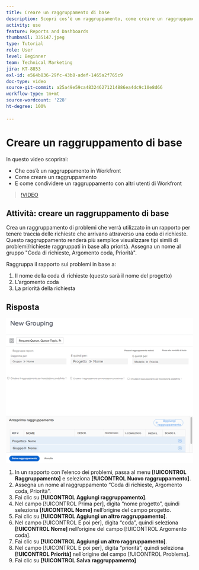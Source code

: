 ```yaml
---
title: Creare un raggruppamento di base
description: Scopri cos’è un raggruppamento, come creare un raggruppamento e come condividere un raggruppamento con altri utenti in Workfront.
activity: use
feature: Reports and Dashboards
thumbnail: 335147.jpeg
type: Tutorial
role: User
level: Beginner
team: Technical Marketing
jira: KT-8853
exl-id: e564b836-29fc-43b8-adef-1465a2f765c9
doc-type: video
source-git-commit: a25a49e59ca483246271214886ea4dc9c10e8d66
workflow-type: tm+mt
source-wordcount: '228'
ht-degree: 100%

---
```


# Creare un raggruppamento di base

In questo video scoprirai:

* Che cos’è un raggruppamento in Workfront
* Come creare un raggruppamento
* E come condividere un raggruppamento con altri utenti di Workfront

>[!VIDEO](https://video.tv.adobe.com/v/335147/?quality=12&learn=on)

## Attività: creare un raggruppamento di base

Crea un raggruppamento di problemi che verrà utilizzato in un rapporto per tenere traccia delle richieste che arrivano attraverso una coda di richieste. Questo raggruppamento renderà più semplice visualizzare tipi simili di problemi/richieste raggruppati in base alla priorità. Assegna un nome al gruppo &quot;Coda di richieste, Argomento coda, Priorità&quot;.

Raggruppa il rapporto sui problemi in base a:

1. Il nome della coda di richieste (questo sarà il nome del progetto)
1. L’argomento coda
1. La priorità della richiesta

## Risposta

![Immagine dello schermo per creare un nuovo raggruppamento](assets/grouping-exercise.png)

1. In un rapporto con l’elenco dei problemi, passa al menu **[!UICONTROL Raggruppamento]** e seleziona **[!UICONTROL Nuovo raggruppamento]**.
1. Assegna un nome al raggruppamento “Coda di richieste, Argomento coda, Priorità”.
1. Fai clic su **[!UICONTROL Aggiungi raggruppamento]**.
1. Nel campo [!UICONTROL Prima per], digita “nome progetto”, quindi seleziona **[!UICONTROL Nome]** nell’origine del campo progetto.
1. Fai clic su **[!UICONTROL Aggiungi un altro raggruppamento]**.
1. Nel campo [!UICONTROL E poi per], digita “coda”, quindi seleziona **[!UICONTROL Nome]** nell’origine del campo [!UICONTROL Argomento coda].
1. Fai clic su **[!UICONTROL Aggiungi un altro raggruppamento]**.
1. Nel campo [!UICONTROL E poi per], digita “priorità”, quindi seleziona **[!UICONTROL Priorità]** nell’origine del campo [!UICONTROL Problema].
1. Fai clic su **[!UICONTROL Salva raggruppamento]**
